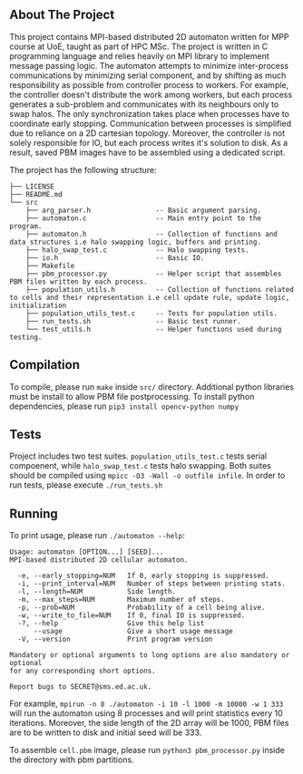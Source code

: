 ## About The Project
This project contains MPI-based distributed 2D automaton written for MPP course at UoE, taught as part of HPC MSc. The project is written in C programming language and relies heavily on MPI library to implement message passing logic. The automaton attempts to minimize inter-process communications by minimizing serial component, and by shifting as much responsibility as possible from controller process to workers. For example, the controller doesn't distribute the work among workers, but each process generates a sub-problem and communicates with its neighbours only to swap halos. The only synchronization takes place when processes have to coordinate early stopping. Communication between processes is simplified due to reliance on a 2D cartesian topology. Moreover, the controller is not solely responsible for IO, but each process writes it's solution to disk. As a result, saved PBM images have to be assembled using a dedicated script.

The project has the following structure:
```
├── LICENSE
├── README.md
└── src
    ├── arg_parser.h                -- Basic argument parsing.
    ├── automaton.c                 -- Main entry point to the program.
    ├── automaton.h                 -- Collection of functions and data structures i.e halo swapping logic, buffers and printing.
    ├── halo_swap_test.c            -- Halo swapping tests.
    ├── io.h                        -- Basic IO.
    ├── Makefile
    ├── pbm_processor.py            -- Helper script that assembles PBM files written by each process.
    ├── population_utils.h          -- Collection of functions related to cells and their representation i.e cell update rule, update logic, initialization
    ├── population_utils_test.c     -- Tests for population utils.
    ├── run_tests.sh                -- Basic test runner.
    └── test_utils.h                -- Helper functions used during testing.

```

## Compilation
To compile, please run `make` inside `src/` directory. Additional python libraries must be install to allow PBM file postprocessing. To install python dependencies, please run `pip3 install opencv-python numpy`
## Tests
Project includes two test suites. `population_utils_test.c` tests serial compoenent, while `halo_swap_test.c` tests halo swapping. Both suites should be compiled using `mpicc -O3 -Wall -o outfile infile`. In order to run tests, please execute `./run_tests.sh`

## Running
To print usage, please run `./automaton --help`:

```
Usage: automaton [OPTION...] [SEED]...
MPI-based distributed 2D cellular automaton.

  -e, --early_stopping=NUM   If 0, early stopping is suppressed.
  -i, --print_interval=NUM   Number of steps between printing stats.
  -l, --length=NUM           Side length.
  -m, --max_steps=NUM        Maximum number of steps.
  -p, --prob=NUM             Probability of a cell being alive.
  -w, --write_to_file=NUM    If 0, final IO is suppressed.
  -?, --help                 Give this help list
      --usage                Give a short usage message
  -V, --version              Print program version

Mandatory or optional arguments to long options are also mandatory or optional
for any corresponding short options.

Report bugs to SECRET@sms.ed.ac.uk.
```

For example, `mpirun -n 8 ./automaton -i 10 -l 1000 -m 10000 -w 1 333` will run the automaton using 8 processes and will print statistics every 10 iterations. Moreover, the side length of the 2D array will be 1000, PBM files are to be written to disk and initial seed will be 333.

To assemble `cell.pbm` image, please run `python3 pbm_processor.py` inside the directory with pbm partitions.
